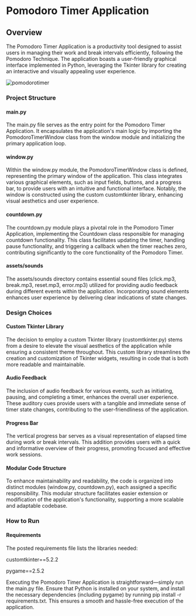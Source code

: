<h1>Pomodoro Timer Application</h1>

<h2>Overview</h2>
<p>The Pomodoro Timer Application is a productivity tool designed to assist users in managing their work and break intervals efficiently, following the Pomodoro Technique. The application boasts a user-friendly graphical interface implemented in Python, leveraging the Tkinter library for creating an interactive and visually appealing user experience.</p>

![pomodorotimer](https://github.com/LuuuuQ/PomodoroTimer/assets/140170604/2d06ec44-e9b2-4290-9342-0c5ad57eb7db)

<h3>Project Structure</h3>

<h4>main.py</h4>
<p>The main.py file serves as the entry point for the Pomodoro Timer Application. It encapsulates the application's main logic by importing the PomodoroTimerWindow class from the window module and initializing the primary application loop.</p>

<h4>window.py</h4>
<p>Within the window.py module, the PomodoroTimerWindow class is defined, representing the primary window of the application. This class integrates various graphical elements, such as input fields, buttons, and a progress bar, to provide users with an intuitive and functional interface. Notably, the window is constructed using the custom customtkinter library, enhancing visual aesthetics and user experience.</p>

<h4>countdown.py</h4>
<p>The countdown.py module plays a pivotal role in the Pomodoro Timer Application, implementing the Countdown class responsible for managing countdown functionality. This class facilitates updating the timer, handling pause functionality, and triggering a callback when the timer reaches zero, contributing significantly to the core functionality of the Pomodoro Timer.</p>

<h4>assets/sounds</h4>
<p>The assets/sounds directory contains essential sound files (click.mp3, break.mp3, reset.mp3, error.mp3) utilized for providing audio feedback during different events within the application. Incorporating sound elements enhances user experience by delivering clear indications of state changes.</p>

<h3>Design Choices</h3>

<h4>Custom Tkinter Library</h4>
<p>The decision to employ a custom Tkinter library (customtkinter.py) stems from a desire to elevate the visual aesthetics of the application while ensuring a consistent theme throughout. This custom library streamlines the creation and customization of Tkinter widgets, resulting in code that is both more readable and maintainable.</p>

<h4>Audio Feedback</h4>
<p>The inclusion of audio feedback for various events, such as initiating, pausing, and completing a timer, enhances the overall user experience. These auditory cues provide users with a tangible and immediate sense of timer state changes, contributing to the user-friendliness of the application.</p>

<h4>Progress Bar</h4>
<p>The vertical progress bar serves as a visual representation of elapsed time during work or break intervals. This addition provides users with a quick and informative overview of their progress, promoting focused and effective work sessions.</p>

<h4>Modular Code Structure</h4>
<p>To enhance maintainability and readability, the code is organized into distinct modules (window.py, countdown.py), each assigned a specific responsibility. This modular structure facilitates easier extension or modification of the application's functionality, supporting a more scalable and adaptable codebase.</p>

<h3>How to Run</h3>
<h4>Requirements</h4>

<p>The posted requirements file lists the libraries needed:</p>
<p>customtkinter==5.2.2</p>
<p>pygame==2.5.2</p>

<p>Executing the Pomodoro Timer Application is straightforward—simply run the main.py file. Ensure that Python is installed on your system, and install the necessary dependencies (including pygame) by running pip install -r requirements.txt. This ensures a smooth and hassle-free execution of the application.</p>

